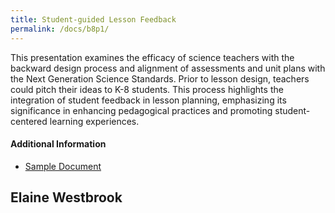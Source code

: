 ```yaml
---
title: Student-guided Lesson Feedback
permalink: /docs/b8p1/
---
```


This presentation examines the efficacy of science teachers with the backward design process and alignment of assessments and unit plans with the Next Generation Science Standards. Prior to lesson design, teachers could pitch their ideas to K-8 students. This process highlights the integration of student feedback in lesson planning, emphasizing its significance in enhancing pedagogical practices and promoting student-centered learning experiences.

#### Additional Information
 - [Sample Document](../wednesday/breakout7/documents/b1p1d1.pdf)

## Elaine Westbrook